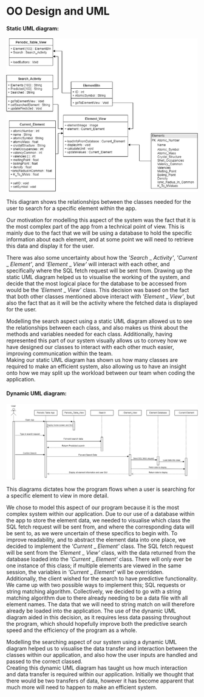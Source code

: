 # OO Design and UML
#### Static UML diagram:
![StaticUML](images/StaticUML.png "StaticUML")

This diagram shows the relationships between the classes needed for the user to search for a specific element within the app.

Our motivation for modelling this aspect of the system was the fact that it is the most complex part of the app from a technical point of view. This is mainly due to the fact that we will be using a database to hold the specific information about each element, and at some point we will need to retrieve this data and display it for the user.

There was also some uncertainty about how the _'Search_ _ _Activity'_, _'Current_ _ _Element'_, and _'Element_ _ _View'_ will interact with each other, and specifically where the SQL fetch request will be sent from. Drawing up the static UML diagram helped us to visualise the working of the system, and decide that the most logical place for the database to be accessed from would be the  _'Element_ _ _View'_ class. This decision was based on the fact that both other classes mentioned above interact with  _'Element_ _ _View'_, but also the fact that as it will be the activity where the fetched data is displayed for the user.  

Modelling the search aspect using a static UML diagram allowed us to see the relationships between each class, and also makes us think about the methods and variables needed for each class. Additionally, having represented this part of our system visually allows us to convey how we have designed our classes to interact with each other much easier, improving communication within the team.  
Making our static UML diagram has shown us how many classes are required to make an efficient system, also allowing us to have an insight onto how we may split up the workload between our team when coding the application.  


#### Dynamic UML diagram:
![DynamicUML](images/DynamicUML.png "DynamicUML")

This diagrams dictates how the program flows when a user is searching for a specific element to view in more detail.  

We chose to model this aspect of our program because it is the most complex system within our application. Due to our use of a database within the app to store the element data, we needed to visualise which class the SQL fetch request will be sent from, and where the corresponding data will be sent to, as we were uncertain of these specifics to begin with. To improve readability, and to abstract the element data into one place, we decided to implement the _'Current_ _ _Element'_ class. The SQL fetch request will be sent from the  _'Element_ _ _View'_ class, with the data returned from the database loaded into the _'Current_ _ _Element'_ class. There will only ever be one instance of this class; if multiple elements are viewed in the same session, the variables in _'Current_ _ _Element'_ will be overridden.  
Additionally, the client wished for the search to have predictive functionality. We came up with two possible ways to implement this; SQL requests or string matching algorithm. Collectively, we decided to go with a string matching algorithm due to there already needing to be a data file with all element names. The data that we will need to string match on will therefore already be loaded into the application. The use of the dynamic UML diagram aided in this decision, as it requires less data passing throughout the program, which should hopefully improve both the predictive search speed and the efficiency of the program as a whole.

Modelling the searching aspect of our system using a dynamic UML diagram helped us to visualise the data transfer and interaction between the classes within our application, and also how the user inputs are handled and passed to the correct classed.  
Creating this dynamic UML diagram has taught us how much interaction and data transfer is required within our application. Initially we thought that there would be two transfers of data, however it has become apparent that much more will need to happen to make an efficient system.
